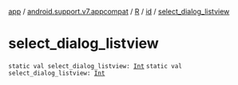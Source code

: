 [app](../../../index.md) / [android.support.v7.appcompat](../../index.md) / [R](../index.md) / [id](index.md) / [select_dialog_listview](.)

# select_dialog_listview

`static val select_dialog_listview: `[`Int`](https://kotlinlang.org/api/latest/jvm/stdlib/kotlin/-int/index.html)
`static val select_dialog_listview: `[`Int`](https://kotlinlang.org/api/latest/jvm/stdlib/kotlin/-int/index.html)